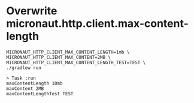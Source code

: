 # Overwrite micronaut.http.client.max-content-length

```
MICRONAUT_HTTP_CLIENT_MAX_CONTENT_LENGTH=1mb \
MICRONAUT_HTTP_CLIENT_MAX_CONTENT=2MB \
MICRONAUT_HTTP_CLIENT_MAX_CONTENT_LENGTH_TEST=TEST \
./gradlew run

> Task :run
maxContentLength 10mb
maxContent 2MB
maxContentLengthTest TEST

```